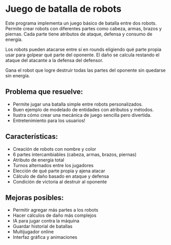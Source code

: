 # Juego de batalla de robots

Este programa implementa un juego básico de batalla entre dos robots. Permite crear robots con diferentes partes como cabeza, armas, brazos y piernas. Cada parte tiene atributos de ataque, defensa y consumo de energía.

Los robots pueden atacarse entre sí en rounds eligiendo qué parte propia usar para golpear qué parte del oponente. El daño se calcula restando el ataque del atacante a la defensa del defensor.

Gana el robot que logre destruir todas las partes del oponente sin quedarse sin energía.

## Problema que resuelve:

- Permite jugar una batalla simple entre robots personalizados.
- Buen ejemplo de modelado de entidades con atributos y métodos.
- Ilustra cómo crear una mecánica de juego sencilla pero divertida.
- Entretenimiento para los usuarios!

## Características:

- Creación de robots con nombre y color
- 6 partes intercambiables (cabeza, armas, brazos, piernas)
- Atributo de energía total
- Turnos alternados entre los jugadores
- Elección de qué parte propia y ajena atacar
- Cálculo de daño basado en ataque y defensa
- Condición de victoria al destruir al oponente

## Mejoras posibles:

- Permitir agregar más partes a los robots
- Hacer cálculos de daño más complejos
- IA para jugar contra la máquina
- Guardar historial de batallas
- Multijugador online
- Interfaz gráfica y animaciones
